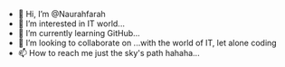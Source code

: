 - 👋 Hi, I’m @Naurahfarah
- 👀 I’m interested in IT world...
- 🌱 I’m currently learning GitHub...
- 💞️ I’m looking to collaborate on ...with the world of IT, let alone coding
- 📫 How to reach me just the sky's path hahaha...

<!---
Naurahfarah/Naurahfarah is a ✨ special ✨ repository because its `README.md` (this file) appears on your GitHub profile.
You can click the Preview link to take a look at your changes.
--->
